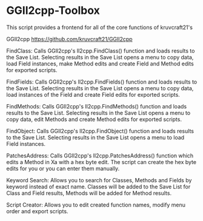 # GGIl2cpp-Toolbox
This script provides a frontend for all of the core functions of kruvcraft21's 

GGIl2cpp https://github.com/kruvcraft21/GGIl2cpp

FindClass: Calls GGIl2cpp's Il2cpp.FindClass() function and loads results to the Save List. Selecting results in the Save List opens a menu to copy data, load Field instances, make Method edits and create Field and Method edits for exported scripts.

FindFields: Calls GGIl2cpp's Il2cpp.FindFields() function and loads results to the Save List. Selecting results in the Save List opens a menu to copy data, load instances of the Field and create Field edits for exported scripts.

FindMethods: Calls GGIl2cpp's Il2cpp.FindMethods() function and loads results to the Save List. Selecting results in the Save List opens a menu to copy data, edit Methods and create Method edits for exported scripts.

FindObject: Calls GGIl2cpp's Il2cpp.FindObject() function and loads results to the Save List. Selecting results in the Save List opens a menu to load Field instances.

PatchesAddress: Calls GGIl2cpp's Il2cpp.PatchesAddress() function which edits a Method in Xa with a hex byte edit. The script can create the hex byte edits for you or you can enter them manually.

Keyword Search: Allows you to search for Classes, Methods and Fields by keyword instead of exact name. Classes will be added to the Save List for Class and Field results, Methods will be added for Method results.

Script Creator: Allows you to edit created function names, modify menu order and export scripts.
